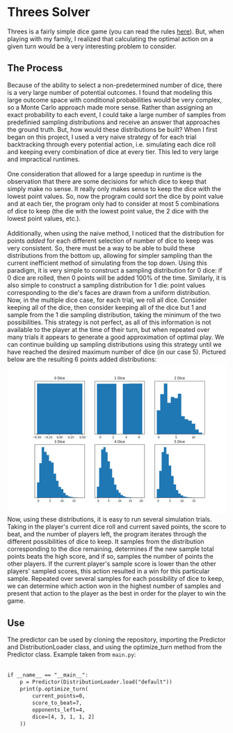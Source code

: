 # Threes Solver
Threes is a fairly simple dice game (you can read the rules [here](http://www.dice-play.com/Games/Threes.htm)). But, when playing with my family, I realized that calculating the optimal action on a given turn would be a very interesting problem to consider. 

## The Process
Because of the ability to select a non-predetermined number of dice, there is a very large number of potential outcomes. I found that modeling this large outcome space with conditional probabilities would be very complex, so a Monte Carlo approach made more sense. Rather than assigning an exact probability to each event, I could take a large number of samples from predefinied sampling distributions and receive an answer that approaches the ground truth. But, how would these distributions be built?
When I first began on this project, I used a very naive strategy of for each trial backtracking through every potential action, i.e. simulating each dice roll and keeping every combination of dice at every tier. This led to very large and impractical runtimes. \
\
One consideration that allowed for a large speedup in runtime is the observation that there are some decisions for which dice to keep that simply make no sense. It really only makes sense to keep the dice with the lowest point values. So, now the program could sort the dice by point value and at each tier, the program only had to consider at most 5 combinations of dice to keep (the die with the lowest point value, the 2 dice with the lowest point values, etc.).
\
\
Additionally, when using the naive method, I noticed that the distribution for points *added* for each different selection of number of dice to keep was very consistent. So, there must be a way to be able to build these distributions from the bottom up, allowing for simpler sampling than the current inefficient method of simulating from the top down. Using this paradigm, it is very simple to construct a sampling distribution for 0 dice: if 0 dice are rolled, then 0 points will be added 100% of the time. Similarly, it is also simple to construct a sampling distribution for 1 die: point values corresponding to the die's faces are drawn from a uniform distribution. Now, in the multiple dice case, for each trial, we roll all dice. Consider keeping all of the dice, then consider keeping all of the dice but 1 and sample from the 1 die sampling distribution, taking the minimum of the two possibilities. This strategy is not perfect, as all of this information is not available to the player at the time of their turn, but when repeated over many trials it appears to generate a good approximation of optimal play. We can continue building up sampling distributions using this strategy until we have reached the desired maximum number of dice (in our case 5). Pictured below are the resulting 6 points added distributions:
![](visualizations/all_plot.png)
Now, using these distributions, it is easy to run several simulation trials. Taking in the player's current dice roll and current saved points, the score to beat, and the number of players left, the program iterates through the different possibilities of dice to keep. It samples from the distribution corresponding to the dice remaining, determines if the new sample total points beats the high score, and if so, samples the number of points the other players. If the current player's sample score is lower than the other players' sampled scores, this action resulted in a win for this particular sample. Repeated over several samples for each possibility of dice to keep, we can determine which action won in the highest number of samples and present that action to the player as the best in order for the player to win the game.
## Use
The predictor can be used by cloning the repository, importing the Predictor and DistributionLoader class, and using the optimize_turn method from the Predictor class. Example taken from `main.py`:
```from prediction_engine import DistributionLoader, Predictor

if __name__ == "__main__":
    p = Predictor(DistributionLoader.load("default"))
    print(p.optimize_turn(
        current_points=0,
        score_to_beat=7,
        opponents_left=4,
        dice=[4, 3, 1, 1, 2]
    ))
```

